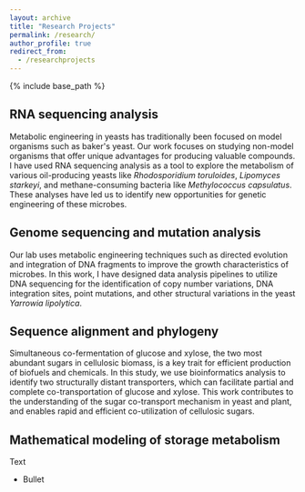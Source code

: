 ```yaml
---
layout: archive
title: "Research Projects"
permalink: /research/
author_profile: true
redirect_from:
  - /researchprojects
---
```


{% include base_path %}

RNA sequencing analysis
------
Metabolic engineering in yeasts has traditionally been focused on model organisms such as baker's yeast. Our work focuses on studying non-model organisms that offer unique advantages for producing valuable compounds. I have used RNA sequencing analysis as a tool to explore the metabolism of various oil-producing yeasts like _Rhodosporidium toruloides_, _Lipomyces starkeyi_, and methane-consuming bacteria like _Methylococcus capsulatus_. These analyses have led us to identify new opportunities for genetic engineering of these microbes.    

Genome sequencing and mutation analysis
------
Our lab uses metabolic engineering techniques such as directed evolution and integration of DNA fragments to improve the growth characteristics of microbes. In this work, I have designed data analysis pipelines to utilize DNA sequencing for the identification of copy number variations, DNA integration sites, point mutations, and other structural variations in the yeast _Yarrowia lipolytica_.    

Sequence alignment and phylogeny   
------
Simultaneous co-fermentation of glucose and xylose, the two most abundant sugars in cellulosic biomass, is a key trait for efficient production of biofuels and chemicals. In this study, we use bioinformatics analysis to identify two structurally distant transporters, which can facilitate partial and complete co-transportation of glucose and xylose. This work  contributes to the understanding of the sugar co-transport mechanism in yeast and plant, and enables rapid and efficient co-utilization of cellulosic sugars.

Mathematical modeling of storage metabolism
------
Text 
* Bullet

